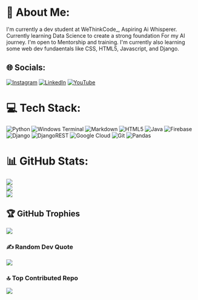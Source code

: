 # 🧙 About Me:
I'm currently a dev student at WeThinkCode_, Aspiring Ai Whisperer. Currently learning Data Science to create a strong foundation For my AI journey. I'm open to Mentorship and  training. I'm currently also learning some web dev fundaentals like CSS, HTML5, Javascript, and Django.


## 🌐 Socials:
[![Instagram](https://img.shields.io/badge/Instagram-%23E4405F.svg?logo=Instagram&logoColor=white)](https://instagram.com/https://www.instagram.com/siphakwe) [![LinkedIn](https://img.shields.io/badge/LinkedIn-%230077B5.svg?logo=linkedin&logoColor=white)](https://www.linkedin.com/in/simangaliso-innocent-phakwe/) [![YouTube](https://img.shields.io/badge/YouTube-%23FF0000.svg?logo=YouTube&logoColor=white)](https://youtube.com/@https://www.youtube.com/@pythontb) 

# 💻 Tech Stack:
![Python](https://img.shields.io/badge/python-3670A0?style=for-the-badge&logo=python&logoColor=ffdd54) ![Windows Terminal](https://img.shields.io/badge/Windows%20Terminal-%234D4D4D.svg?style=for-the-badge&logo=windows-terminal&logoColor=white) ![Markdown](https://img.shields.io/badge/markdown-%23000000.svg?style=for-the-badge&logo=markdown&logoColor=white) ![HTML5](https://img.shields.io/badge/html5-%23E34F26.svg?style=for-the-badge&logo=html5&logoColor=white) ![Java](https://img.shields.io/badge/java-%23ED8B00.svg?style=for-the-badge&logo=openjdk&logoColor=white) ![Firebase](https://img.shields.io/badge/firebase-%23039BE5.svg?style=for-the-badge&logo=firebase) ![Django](https://img.shields.io/badge/django-%23092E20.svg?style=for-the-badge&logo=django&logoColor=white) ![DjangoREST](https://img.shields.io/badge/DJANGO-REST-ff1709?style=for-the-badge&logo=django&logoColor=white&color=ff1709&labelColor=gray) ![Google Cloud](https://img.shields.io/badge/GoogleCloud-%234285F4.svg?style=for-the-badge&logo=google-cloud&logoColor=white) ![Git](https://img.shields.io/badge/git-%23F05033.svg?style=for-the-badge&logo=git&logoColor=white) ![Pandas](https://img.shields.io/badge/pandas-%23150458.svg?style=for-the-badge&logo=pandas&logoColor=white)
# 📊 GitHub Stats:
![](https://github-readme-stats.vercel.app/api?username=SimangaThinkDev&theme=dark&hide_border=false&include_all_commits=false&count_private=false)<br/>
![](https://github-readme-streak-stats.herokuapp.com/?user=SimangaThinkDev&theme=dark&hide_border=false)<br/>
![](https://github-readme-stats.vercel.app/api/top-langs/?username=SimangaThinkDev&theme=dark&hide_border=false&include_all_commits=false&count_private=false&layout=compact)

## 🏆 GitHub Trophies
![](https://github-profile-trophy.vercel.app/?username=SimangaThinkDev&theme=shadow_red&no-frame=false&no-bg=true&margin-w=4)

### ✍️ Random Dev Quote
![](https://quotes-github-readme.vercel.app/api?type=horizontal&theme=radical)

### 🔝 Top Contributed Repo
![](https://github-contributor-stats.vercel.app/api?username=SimangaThinkDev&limit=5&theme=dark&combine_all_yearly_contributions=true)

<!-- Proudly created with GPRM ( https://gprm.itsvg.in ) -->
